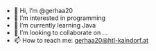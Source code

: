- 👋 Hi, I’m @gerhaa20
- 👀 I’m interested in programming
- 🌱 I’m currently learning Java
- 💞️ I’m looking to collaborate on ...
- 📫 How to reach me: gerhaa20@htl-kaindorf.at

<!---
gerhaa20/gerhaa20 is a ✨ special ✨ repository because its `README.md` (this file) appears on your GitHub profile.
You can click the Preview link to take a look at your changes.
--->
